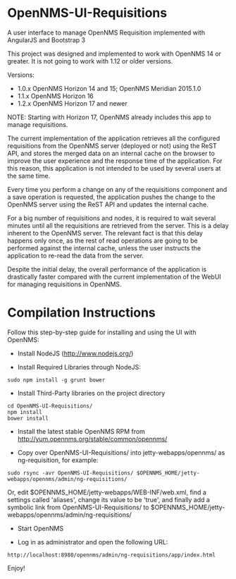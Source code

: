 OpenNMS-UI-Requisitions
=======================

A user interface to manage OpenNMS Requisition implemented with AngularJS and Bootstrap 3

This project was designed and implemented to work with OpenNMS 14 or greater. It is not going to work with 1.12 or older versions.

Versions:

* 1.0.x OpenNMS Horizon 14 and 15; OpenNMS Meridian 2015.1.0
* 1.1.x OpenNMS Horizon 16
* 1.2.x OpenNMS Horizon 17 and newer

NOTE: Starting with Horizon 17, OpenNMS already includes this app to manage requisitions.

The current implementation of the application retrieves all the configured requisitions from the OpenNMS server (deployed or not) using the ReST API, and stores the merged data on an internal cache on the browser to improve the user experience and the response time of the application. For this reason, this application is not intended to be used by several users at the same time.

Every time you perform a change on any of the requisitions component and a save operation is requested, the application pushes the change to the OpenNMS server using the ReST API and updates the internal cache.

For a big number of requisitions and nodes, it is required to wait several minutes until all the requisitions are retrieved from the server. This is a delay inherent to the OpenNMS server. The relevant fact is that this delay happens only once, as the rest of read operations are going to be performed against the internal cache, unless the user instructs the application to re-read the data from the server.

Despite the initial delay, the overall performance of the application is drastically faster compared with the current implementation of the WebUI for managing requisitions in OpenNMS.

Compilation Instructions
=======================

Follow this step-by-step guide for installing and using the UI with OpenNMS:

* Install NodeJS (http://www.nodejs.org/)

* Install Required Libraries through NodeJS:

```
sudo npm install -g grunt bower 
```

* Install Third-Party libraries on the project directory

```
cd OpenNMS-UI-Requisitions/
npm install
bower install
```

* Install the latest stable OpenNMS RPM from http://yum.opennms.org/stable/common/opennms/

* Copy over OpenNMS-UI-Requisitions/ into jetty-webapps/opennms/ as ng-requisition, for example:

```
sudo rsync -avr OpenNMS-UI-Requisitions/ $OPENNMS_HOME/jetty-webapps/opennms/admin/ng-requisitions/
```

Or, edit $OPENNMS_HOME/jetty-webapps/WEB-INF/web.xml, find a settings called 'aliases', change its value to be 'true', and finally add a symbolic link from OpenNMS-UI-Requisitions/ to $OPENNMS_HOME/jetty-webapps/opennms/admin/ng-requisitions/

* Start OpenNMS

* Log in as administrator and open the following URL:

```
http://localhost:8980/opennms/admin/ng-requisitions/app/index.html
```

Enjoy!

